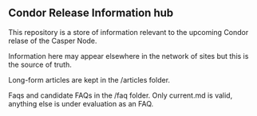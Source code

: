 ## Condor Release Information hub

This repository is a store of information relevant to the upcoming Condor relase of the Casper Node.

Information here may appear elsewhere in the network of sites but this is the source of truth.

Long-form articles are kept in the /articles folder. 

Faqs and candidate FAQs in the /faq folder. Only current.md is valid, anything else is under evaluation as an FAQ.


